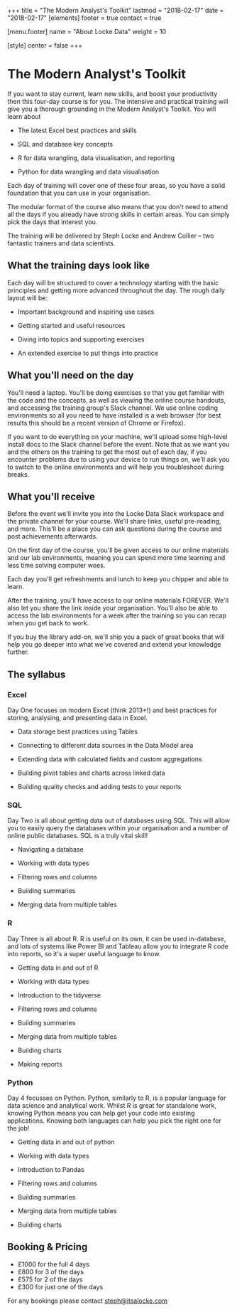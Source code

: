 +++
title = "The Modern Analyst's Toolkit"
lastmod = "2018-02-17"
date = "2018-02-17"
[elements]
  footer = true
  contact = true

[menu.footer]
  name = "About Locke Data"
  weight = 10


[style]
  center = false
+++
# The Modern Analyst's Toolkit

If you want to stay current, learn new skills, and boost your productivity then this four-day course is for you. The intensive and practical training will give you a thorough grounding in the Modern Analyst's Toolkit. You will learn about

- The latest Excel best practices and skills

- SQL and database key concepts

- R for data wrangling, data visualisation, and reporting

- Python for data wrangling and data visualisation

Each day of training will cover one of these four areas, so you have a solid foundation that you can use in your organisation.

The modular format of the course also means that you don't need to attend all the days if you already have strong skills in certain areas. You can simply pick the days that interest you.

The training will be delivered by Steph Locke and Andrew Collier – two fantastic trainers and data scientists.

## What the training days look like

Each day will be structured to cover a technology starting with the basic principles and getting more advanced throughout the day. The rough daily layout will be:

- Important background and inspiring use cases

- Getting started and useful resources

- Diving into topics and supporting exercises

- An extended exercise to put things into practice

## What you'll need on the day

You'll need a laptop. You'll be doing exercises so that you get familiar with the code and the concepts, as well as viewing the online course handouts, and accessing the training group's Slack channel. We use online coding environments so all you need to have installed is a web browser (for best results this should be a recent version of Chrome or Firefox).

If you want to do everything on your machine, we'll upload some high-level install docs to the Slack channel before the event. Note that as we want you and the others on the training to get the most out of each day, if you encounter problems due to using your device to run things on, we'll ask you to switch to the online environments and will help you troubleshoot during breaks.

## What you'll receive

Before the event we'll invite you into the Locke Data Slack workspace and the private channel for your course. We'll share links, useful pre-reading, and more. This'll be a place you can ask questions during the course and post achievements afterwards.

On the first day of the course, you'll be given access to our online materials and our lab environments, meaning you can spend more time learning and less time solving computer woes.

Each day you'll get refreshments and lunch to keep you chipper and able to learn.

After the training, you'll have access to our online materials FOREVER. We'll also let you share the link inside your organisation. You'll also be able to access the lab environments for a week after the training so you can recap when you get back to work.

If you buy the library add-on, we'll ship you a pack of great books that will help you go deeper into what we've covered and extend your knowledge further.

## The syllabus

### Excel

Day One focuses on modern Excel (think 2013+!) and best practices for storing, analysing, and presenting data in Excel.

- Data storage best practices using Tables

- Connecting to different data sources in the Data Model area

- Extending data with calculated fields and custom aggregations

- Building pivot tables and charts across linked data

- Building quality checks and adding tests to your reports

### SQL

Day Two is all about getting data out of databases using SQL. This will allow you to easily query the databases within your organisation and a number of online public databases. SQL is a truly vital skill!

- Navigating a database

- Working with data types

- Filtering rows and columns

- Building summaries

- Merging data from multiple tables

### R

Day Three is all about R. R is useful on its own, it can be used in-database, and lots of systems like Power BI and Tableau allow you to integrate R code into reports, so it's a super useful language to know.

- Getting data in and out of R

- Working with data types

- Introduction to the tidyverse

- Filtering rows and columns

- Building summaries

- Merging data from multiple tables

- Building charts

- Making reports

### Python

Day 4 focusses on Python. Python, similarly to R, is a popular language for data science and analytical work. Whilst R is great for standalone work, knowing Python means you can help get your code into existing applications. Knowing both languages can help you pick the right one for the job!

- Getting data in and out of python

- Working with data types

- Introduction to Pandas

- Filtering rows and columns

- Building summaries

- Merging data from multiple tables

- Building charts

## Booking & Pricing

- £1000 for the full 4 days
- £800 for 3 of the days
- £575 for 2 of the days
- £300 for just one of the days

For any bookings please contact steph@itsalocke.com
